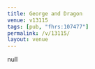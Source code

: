 ```yaml
---
title: George and Dragon
venue: v13115
tags: [pub, "fhrs:107477"]
permalink: /v/13115/
layout: venue
---
```

null